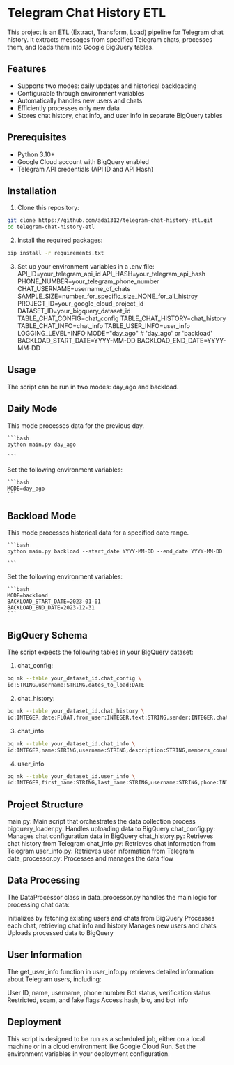 # Telegram Chat History ETL

This project is an ETL (Extract, Transform, Load) pipeline for Telegram chat history. It extracts messages from specified Telegram chats, processes them, and loads them into Google BigQuery tables.

## Features

- Supports two modes: daily updates and historical backloading
- Configurable through environment variables
- Automatically handles new users and chats
- Efficiently processes only new data
- Stores chat history, chat info, and user info in separate BigQuery tables

## Prerequisites
- Python 3.10+
- Google Cloud account with BigQuery enabled
- Telegram API credentials (API ID and API Hash)

## Installation

1. Clone this repository:

```bash
git clone https://github.com/ada1312/telegram-chat-history-etl.git
cd telegram-chat-history-etl
```

2. Install the required packages:

```bash
pip install -r requirements.txt
```

3. Set up your environment variables in a .env file:
    API_ID=your_telegram_api_id
    API_HASH=your_telegram_api_hash
    PHONE_NUMBER=your_telegram_phone_number
    CHAT_USERNAME=username_of_chats
    SAMPLE_SIZE=number_for_specific_size_NONE_for_all_histroy
    PROJECT_ID=your_google_cloud_project_id
    DATASET_ID=your_bigquery_dataset_id
    TABLE_CHAT_CONFIG=chat_config
    TABLE_CHAT_HISTORY=chat_history
    TABLE_CHAT_INFO=chat_info
    TABLE_USER_INFO=user_info
    LOGGING_LEVEL=INFO
    MODE="day_ago" # 'day_ago' or 'backload'
    BACKLOAD_START_DATE=YYYY-MM-DD
    BACKLOAD_END_DATE=YYYY-MM-DD

## Usage
The script can be run in two modes: day_ago and backload.

## Daily Mode
This mode processes data for the previous day.

    ```bash
    python main.py day_ago

    ```
Set the following environment variables:

    ```bash
    MODE=day_ago
    ```

## Backload Mode
This mode processes historical data for a specified date range.

    ```bash
    python main.py backload --start_date YYYY-MM-DD --end_date YYYY-MM-DD

    ```
Set the following environment variables:

    ```bash
    MODE=backload
    BACKLOAD_START_DATE=2023-01-01
    BACKLOAD_END_DATE=2023-12-31
    ```

## BigQuery Schema
The script expects the following tables in your BigQuery dataset:

1. chat_config:
```bash
bq mk --table your_dataset_id.chat_config \
id:STRING,username:STRING,dates_to_load:DATE
```

2. chat_history:
```bash
bq mk --table your_dataset_id.chat_history \
id:INTEGER,date:FLOAT,from_user:INTEGER,text:STRING,sender:INTEGER,chat_id:INTEGER,is_reply:BOOLEAN,views:INTEGER,forwards:INTEGER,replies:STRING,buttons:STRING,media:STRING,entities:STRING,mentioned:BOOLEAN,post_author:STRING,edit_date:TIMESTAMP,via_bot:STRING,reply_to:RECORD,reactions:STRING,fwd_from:STRING,grouped_id:STRING,action:STRING,reply_to.reply_to_msg_id:INTEGER,reply_to.reply_to_peer_id:STRING

```


3. chat_info
```bash
bq mk --table your_dataset_id.chat_info \
id:INTEGER,name:STRING,username:STRING,description:STRING,members_count:STRING,linked_chat_id:STRING

```

4. user_info
```bash
bq mk --table your_dataset_id.user_info \
id:INTEGER,first_name:STRING,last_name:STRING,username:STRING,phone:INTEGER,bot:BOOLEAN,verified:BOOLEAN,restricted:BOOLEAN,scam:BOOLEAN,fake:BOOLEAN,access_hash:INTEGER,bio:STRING,bot_info:STRING
```

## Project Structure

main.py: Main script that orchestrates the data collection process
bigquery_loader.py: Handles uploading data to BigQuery
chat_config.py: Manages chat configuration data in BigQuery
chat_history.py: Retrieves chat history from Telegram
chat_info.py: Retrieves chat information from Telegram
user_info.py: Retrieves user information from Telegram
data_processor.py: Processes and manages the data flow

## Data Processing
The DataProcessor class in data_processor.py handles the main logic for processing chat data:

Initializes by fetching existing users and chats from BigQuery
Processes each chat, retrieving chat info and history
Manages new users and chats
Uploads processed data to BigQuery

## User Information
The get_user_info function in user_info.py retrieves detailed information about Telegram users, including:

User ID, name, username, phone number
Bot status, verification status
Restricted, scam, and fake flags
Access hash, bio, and bot info

## Deployment
This script is designed to be run as a scheduled job, either on a local machine or in a cloud environment like Google Cloud Run. Set the environment variables in your deployment configuration.